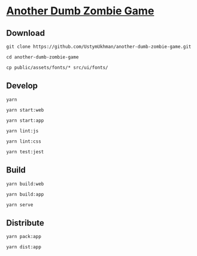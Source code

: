 # [Another Dumb Zombie Game](https://ustymukhman.github.io/another-dumb-zombie-game/public/) #

## Download ##

`git clone https://github.com/UstymUkhman/another-dumb-zombie-game.git`

`cd another-dumb-zombie-game`

`cp public/assets/fonts/* src/ui/fonts/`

## Develop ##

`yarn`

`yarn start:web`

`yarn start:app`

`yarn lint:js`

`yarn lint:css`

`yarn test:jest`

## Build ##

`yarn build:web`

`yarn build:app`

`yarn serve`

## Distribute ##

`yarn pack:app`

`yarn dist:app`
